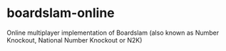# boardslam-online
Online multiplayer implementation of Boardslam (also known as Number Knockout, National Number Knockout or N2K)
